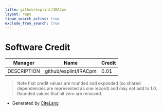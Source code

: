 ```yaml
---
title: github/esplint/IRACpm
layout: repo
tipue_search_active: true
exclude_from_search: true
---
```

# Software Credit

|Manager|Name|Credit|
|-------|----|------|
|DESCRIPTION|github/esplint/IRACpm|0.01|


> Note that credit values are rounded and expanded (so shared dependencies are represented as one record) and may not add to 1.0. Rounded values that hit zero are removed.


- Generated by [CiteLang](https://github.com/vsoch/citelang)

